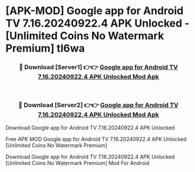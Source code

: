 # [APK-MOD] Google app for Android TV 7.16.20240922.4 APK Unlocked - [Unlimited Coins No Watermark Premium] tl6wa



<div align="center">
<h3>🔴 Download [Server1] 👉👉 <a href="https://momento.my/?title=Google_app_for_Android_TV_7.16.20240922.4_APK_Unlocked">Google app for Android TV 7.16.20240922.4 APK Unlocked Mod Apk</a></h3><br>

<h3>🔴 Download [Server2] 👉👉 <a href="https://momento.my/?title=Google_app_for_Android_TV_7.16.20240922.4_APK_Unlocked">Google app for Android TV 7.16.20240922.4 APK Unlocked Mod Apk</a></h3>
</div>



Download Google app for Android TV 7.16.20240922.4 APK Unlocked 

Free APK MOD Google app for Android TV 7.16.20240922.4 APK Unlocked [Unlimited Coins No Watermark Premium]

Download Google app for Android TV 7.16.20240922.4 APK Unlocked [Unlimited Coins No Watermark Premium] Mod For Android

